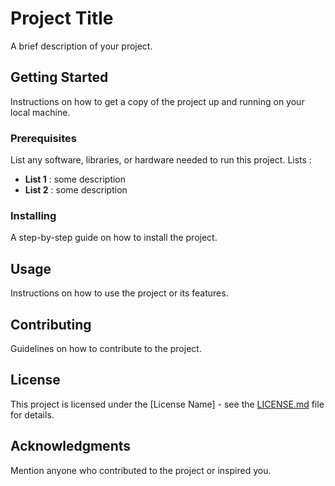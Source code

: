 # Project Title

A brief description of your project.

## Getting Started

Instructions on how to get a copy of the project up and running on your local machine.

### Prerequisites

List any software, libraries, or hardware needed to run this project.
Lists :

- **List 1** : some description
- **List 2** : some description

### Installing

A step-by-step guide on how to install the project.

## Usage

Instructions on how to use the project or its features.

## Contributing

Guidelines on how to contribute to the project.

## License

This project is licensed under the [License Name] - see the [LICENSE.md](LICENSE.md) file for details.

## Acknowledgments

Mention anyone who contributed to the project or inspired you.
